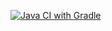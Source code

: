 [![Java CI with Gradle](https://github.com/Liebenfels-18/selenium2.1/actions/workflows/gradle.yml/badge.svg)](https://github.com/Liebenfels-18/selenium2.1/actions/workflows/gradle.yml)